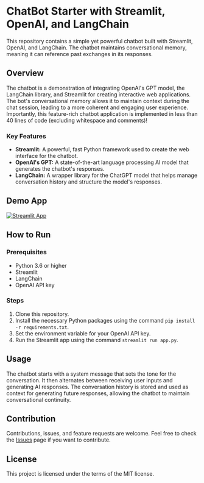 # ChatBot Starter with Streamlit, OpenAI, and LangChain

This repository contains a simple yet powerful chatbot built with Streamlit, OpenAI, and LangChain. The chatbot maintains conversational memory, meaning it can reference past exchanges in its responses.

## Overview

The chatbot is a demonstration of integrating OpenAI's GPT model, the LangChain library, and Streamlit for creating interactive web applications. The bot's conversational memory allows it to maintain context during the chat session, leading to a more coherent and engaging user experience. Importantly, this feature-rich chatbot application is implemented in less than 40 lines of code (excluding whitespace and comments)!

### Key Features

- **Streamlit:** A powerful, fast Python framework used to create the web interface for the chatbot.
- **OpenAI's GPT:** A state-of-the-art language processing AI model that generates the chatbot's responses.
- **LangChain:** A wrapper library for the ChatGPT model that helps manage conversation history and structure the model's responses.

## Demo App

[![Streamlit App](https://static.streamlit.io/badges/streamlit_badge_black_white.svg)](https://chatbot-starter.streamlit.app/)

## How to Run

### Prerequisites

- Python 3.6 or higher
- Streamlit
- LangChain
- OpenAI API key

### Steps

1. Clone this repository.
2. Install the necessary Python packages using the command `pip install -r requirements.txt`.
3. Set the environment variable for your OpenAI API key.
4. Run the Streamlit app using the command `streamlit run app.py`.

## Usage

The chatbot starts with a system message that sets the tone for the conversation. It then alternates between receiving user inputs and generating AI responses. The conversation history is stored and used as context for generating future responses, allowing the chatbot to maintain conversational continuity.

## Contribution

Contributions, issues, and feature requests are welcome. Feel free to check the [Issues](https://github.com/AustonianAI/chatbot-starter/issues) page if you want to contribute.

## License

This project is licensed under the terms of the MIT license.

